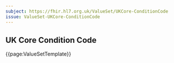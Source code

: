 ```yaml
---
subject: https://fhir.hl7.org.uk/ValueSet/UKCore-ConditionCode
issue: ValueSet-UKCore-ConditionCode
---
```

## UK Core Condition Code

{{page:ValueSetTemplate}}